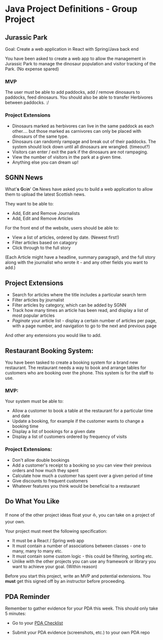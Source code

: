 # Java Project Definitions - Group Project

## Jurassic Park

Goal: Create a web application in React with Spring/Java back end

You have been asked to create a web app to allow the management in Jurassic Park to manage the dinosaur population and visitor tracking of the Park. (No expense spared)

### MVP

The user must be able to add paddocks, add / remove dinosaurs to paddocks, feed dinosaurs. You should also be able to transfer Herbivores between paddocks. :/


### Project Extensions

* Dinosaurs marked as herbivores can live in the same paddock as each other.... but those marked as carnivores can only be placed with dinosaurs of the same type.
* Dinosaurs can randomly rampage and break out of their paddocks. The system should lock down until all dinosaurs are wrangled. (timeout?)
* Visitors can enter / exit the park if the dinosaurs are not rampaging.
* View the number of visitors in the park at a given time.
* Anything else you can dream up!


## SGNN News

What'**s** **G**oi**n**' O**n** News have asked you to build a web application to allow them to upload the latest Scottish news.

They want to be able to:

- Add, Edit and Remove Journalists
- Add, Edit and Remove Articles

For the front end of the website, users should be able to:

- View a list of articles, ordered by date. (Newest first!)
- Filter articles based on catagory
- Click through to the full story

(Each Article might have a headline, summary paragraph, and the full story along with the journalist who wrote it - and any other fields you want to add.)

## Project Extensions

- Search for articles where the title includes a particular search term
- Filter articles by journalist
- Filter articles by category, which can be added by SGNN
- Track how many times an article has been read, and display a list of most popular articles
- _Paginate_ your article list - display a certain number of articles per page, with a page number, and navigation to go to the next and previous page

And other any extensions you would like to add.

## Restaurant Booking System:

You have been tasked to create a booking system for a brand new restaurant. The restaurant needs a way to book and arrange tables for customers who are booking over the phone. This system is for the staff to use.

### MVP:

Your system must be able to:

* Allow a customer to book a table at the restaurant for a particular time and date
* Update a booking, for example if the customer wants to change a booking time
* Display a list of bookings for a given date
* Display a list of customers ordered by frequency of visits

### Project Extensions:

* Don't allow double bookings
* Add a customer's receipt to a booking so you can view their previous orders and how much they spent
* Calculate how much a customer has spent over a given period of time
* Give discounts to frequent customers
* Whatever features you think would be beneficial to a restaurant

## Do What You Like

If none of the other project ideas float your ⛵️, you can take on a project of your own.

Your project must meet the following specification:

- It must be a React / Spring web app
- It must contain a number of associations between classes - one to many, many to many etc.
- It must contain some custom logic - this could be filtering, sorting etc.
- Unlike with the other projects you can use any framework or library you want to achieve your goal. (Within reason)

Before you start this project, write an MVP and potential extensions. You **must** get this signed off by an instructor before proceeding.


## PDA Reminder

Remember to gather evidence for your PDA this week. This should only take 5 minutes:

- Go to your [PDA Checklist](https://github.com/codeclan/pda/tree/master/Student%20Checklist/)

- Submit your PDA evidence (screenshots, etc.) to your own PDA repo
